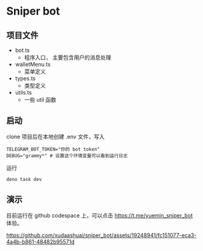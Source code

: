 # Sniper bot

## 项目文件

- bot.ts
  - 程序入口， 主要包含用户的消息处理
- walletMenu.ts
  - 菜单定义
- types.ts
  - 类型定义
- utils.ts
  - 一些 util 函数

## 启动

clone 项目后在本地创建 .env 文件，写入

```
TELEGRAM_BOT_TOKEN="你的 bot token"
DEBUG="grammy*" # 设置这个环境变量可以看到运行日志
```

运行

```
deno task dev
```

## 演示

目前运行在 github codespace 上，可以点击 https://t.me/yuemin_sniper_bot 体验。

https://github.com/xudaashuai/sniper_bot/assets/19248941/fc151077-eca3-4a4b-b861-48482b95571d
